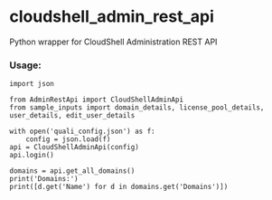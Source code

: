 # cloudshell_admin_rest_api 
Python wrapper for CloudShell Administration REST API 

###  Usage:
```
import json

from AdminRestApi import CloudShellAdminApi
from sample_inputs import domain_details, license_pool_details, user_details, edit_user_details

with open('quali_config.json') as f:
    config = json.load(f)
api = CloudShellAdminApi(config)
api.login()

domains = api.get_all_domains()
print('Domains:')
print([d.get('Name') for d in domains.get('Domains')])
```
